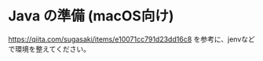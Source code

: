 # Java の準備 (macOS向け)

<https://qiita.com/sugasaki/items/e10071cc791d23dd16c8> を参考に、jenvなどで環境を整えてください。
